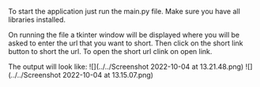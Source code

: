 To start the application just run the main.py file. Make sure you have all libraries installed.

On running the file a tkinter window will be displayed where you will be asked to enter the url that you want to short.
Then click on the short link button to short the url.
To open the short url clink on open link.

The output will look like:
![](../../Screenshot 2022-10-04 at 13.21.48.png)
![](../../Screenshot 2022-10-04 at 13.15.07.png)